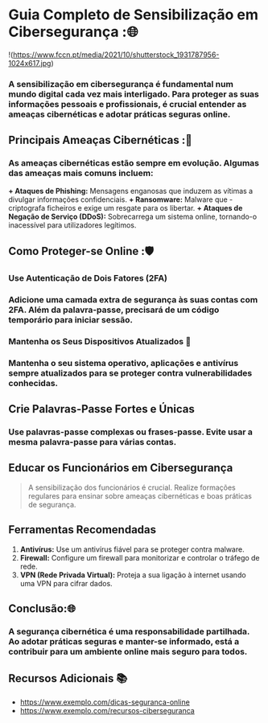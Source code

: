 # Guia Completo de Sensibilização em Cibersegurança :🌐

!(https://www.fccn.pt/media/2021/10/shutterstock_1931787956-1024x617.jpg)

### A sensibilização em cibersegurança é fundamental num mundo digital cada vez mais interligado. Para proteger as suas informações pessoais e profissionais, é crucial entender as ameaças cibernéticas e adotar práticas seguras online.

## **Principais Ameaças Cibernéticas** :🐛

### As ameaças cibernéticas estão sempre em evolução. Algumas das ameaças mais comuns incluem:

**+ Ataques de Phishing:** Mensagens enganosas que induzem as vítimas a divulgar informações confidenciais. 
**+ Ransomware:** Malware que -criptografa ficheiros e exige um resgate para os libertar.
**+ Ataques de Negação de Serviço (DDoS):** Sobrecarrega um sistema online, tornando-o inacessível para utilizadores legítimos.

## Como Proteger-se Online :🛡️

### **Use Autenticação de Dois Fatores (2FA)**

### Adicione uma camada extra de segurança às suas contas com 2FA. Além da palavra-passe, precisará de um código temporário para iniciar sessão.

### **Mantenha os Seus Dispositivos Atualizados** 📱

### Mantenha o seu sistema operativo, aplicações e antivírus sempre atualizados para se proteger contra vulnerabilidades conhecidas.

## **Crie Palavras-Passe Fortes e Únicas**

### Use palavras-passe complexas ou frases-passe. Evite usar a mesma palavra-passe para várias contas.

## **Educar os Funcionários em Cibersegurança**

> A sensibilização dos funcionários é crucial. Realize formações regulares para ensinar sobre ameaças cibernéticas e boas práticas de segurança.

## Ferramentas Recomendadas

1. **Antivírus:** Use um antivírus fiável para se proteger contra malware. 
1. **Firewall:** Configure um firewall para monitorizar e controlar o tráfego de rede. 
1. **VPN (Rede Privada Virtual):** Proteja a sua ligação à internet usando uma VPN para cifrar dados.

## **Conclusão**:🌐

### A segurança cibernética é uma responsabilidade partilhada. Ao adotar práticas seguras e manter-se informado, está a contribuir para um ambiente online mais seguro para todos.

## Recursos Adicionais 📚

* https://www.exemplo.com/dicas-seguranca-online
* https://www.exemplo.com/recursos-ciberseguranca
